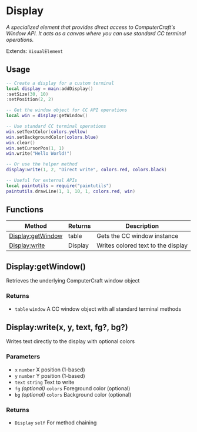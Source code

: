# Display
_A specialized element that provides direct access to ComputerCraft's Window API. It acts as a canvas where you can use standard CC terminal operations._

Extends: `VisualElement`

## Usage
```lua
-- Create a display for a custom terminal
local display = main:addDisplay()
:setSize(30, 10)
:setPosition(2, 2)

-- Get the window object for CC API operations
local win = display:getWindow()

-- Use standard CC terminal operations
win.setTextColor(colors.yellow)
win.setBackgroundColor(colors.blue)
win.clear()
win.setCursorPos(1, 1)
win.write("Hello World!")

-- Or use the helper method
display:write(1, 2, "Direct write", colors.red, colors.black)

-- Useful for external APIs
local paintutils = require("paintutils")
paintutils.drawLine(1, 1, 10, 1, colors.red, win)
```

## Functions

|Method|Returns|Description|
|---|---|---|
|[Display:getWindow](#display-getwindow)|table|Gets the CC window instance|
|[Display:write](#display-write-x-y-text-fg-bg)|Display|Writes colored text to the display|

## Display:getWindow()

Retrieves the underlying ComputerCraft window object

### Returns
* `table` `window` A CC window object with all standard terminal methods

## Display:write(x, y, text, fg?, bg?)

Writes text directly to the display with optional colors

### Parameters
* `x` `number` X position (1-based)
* `y` `number` Y position (1-based)
* `text` `string` Text to write
* `fg` *(optional)* `colors` Foreground color (optional)
* `bg` *(optional)* `colors` Background color (optional)

### Returns
* `Display` `self` For method chaining
